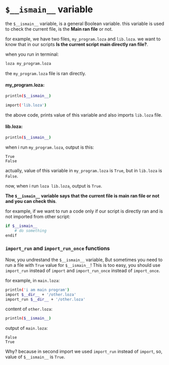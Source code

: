# `$__ismain__` variable
the `$__ismain__` variable, is a general Boolean variable. this variable is used to check the current file, is the **Main ran file** or not.

for example, we have two files, `my_program.loza` and `lib.loza`. we want to know that in our scripts **Is the current script main directly ran file?**.

when you run in terminal:

```bash
loza my_program.loza
```

the `my_program.loza` file is ran directly.

#### my_program.loza:

```bash
println($__ismain__)

import('lib.loza')
```

the above code, prints value of this variable and also imports `lib.loza` file.

#### lib.loza:

```bash
println($__ismain__)
```

when i run `my_program.loza`, output is this:

```
True
False
```

actually, value of this variable in `my_program.loza` is `True`, but in `lib.loza` is `False`.

now, when i run `loza lib.loza`, output is `True`.

**The `$__ismain__` variable says that the current file is main ran file or not and you can check this**.

for example, if we want to run a code only if our script is directly ran and is not imported from other script:

```bash
if $__ismain__
    # do something
endif
```

### `import_run` and `import_run_once` functions
Now, you undrestand the `$__ismain__` variable, But sometimes you need to run a file with `True` value for `$__ismain__`! This is too easy, you should use `import_run` instead of `import` and `import_run_once` instead of `import_once`.

for example, in `main.loza`:

```bash
println('i am main program')
import $__dir__ + '/other.loza'
import_run $__dir__ + '/other.loza'
```

content of `other.loza`:

```bash
println($__ismain__)
```

output of `main.loza`:

```
False
True
```

Why? because in second import we used `import_run` instead of `import`, so, value of `$__ismain__` is `True`.

